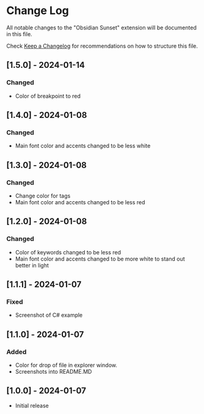 # Change Log

All notable changes to the "Obsidian Sunset" extension will be documented in this file.

Check [Keep a Changelog](http://keepachangelog.com/) for recommendations on how to structure this file.

## [1.5.0] - 2024-01-14

### Changed

- Color of breakpoint to red

## [1.4.0] - 2024-01-08

### Changed

- Main font color and accents changed to be less white

## [1.3.0] - 2024-01-08

### Changed

- Change color for tags
- Main font color and accents changed to be less red

## [1.2.0] - 2024-01-08

### Changed

- Color of keywords changed to be less red
- Main font color and accents changed to be more white to stand out better in light

## [1.1.1] - 2024-01-07

### Fixed

- Screenshot of C# example

## [1.1.0] - 2024-01-07

### Added

- Color for drop of file in explorer window.
- Screenshots into README.MD

## [1.0.0] - 2024-01-07

- Initial release
